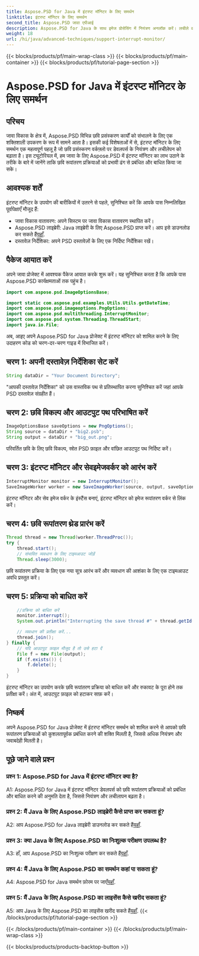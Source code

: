 ```yaml
---
title: Aspose.PSD for Java में इंटरप्ट मॉनिटर के लिए समर्थन
linktitle: इंटरप्ट मॉनिटर के लिए समर्थन
second_title: Aspose.PSD जावा एपीआई
description: Aspose.PSD for Java के साथ इमेज प्रोसेसिंग में नियंत्रण अनलॉक करें। लचीले वर्कफ़्लो के लिए प्रक्रियाओं को बाधित करना सीखें।
weight: 18
url: /hi/java/advanced-techniques/support-interrupt-monitor/
---
```


{{< blocks/products/pf/main-wrap-class >}}
{{< blocks/products/pf/main-container >}}
{{< blocks/products/pf/tutorial-page-section >}}

# Aspose.PSD for Java में इंटरप्ट मॉनिटर के लिए समर्थन

## परिचय

जावा विकास के क्षेत्र में, Aspose.PSD विभिन्न छवि प्रसंस्करण कार्यों को संभालने के लिए एक शक्तिशाली उपकरण के रूप में सामने आता है। इसकी कई विशेषताओं में से, इंटरप्ट मॉनिटर के लिए समर्थन एक महत्वपूर्ण पहलू है जो छवि प्रसंस्करण वर्कफ़्लो पर डेवलपर्स के नियंत्रण और लचीलेपन को बढ़ाता है। इस ट्यूटोरियल में, हम जावा के लिए Aspose.PSD में इंटरप्ट मॉनिटर का लाभ उठाने के तरीके के बारे में जानेंगे ताकि छवि रूपांतरण प्रक्रियाओं को प्रभावी ढंग से प्रबंधित और बाधित किया जा सके।

## आवश्यक शर्तें

इंटरप्ट मॉनिटर के उपयोग की बारीकियों में उतरने से पहले, सुनिश्चित करें कि आपके पास निम्नलिखित पूर्वापेक्षाएँ मौजूद हैं:

- जावा विकास वातावरण: अपने सिस्टम पर जावा विकास वातावरण स्थापित करें।
-  Aspose.PSD लाइब्रेरी: Java लाइब्रेरी के लिए Aspose.PSD प्राप्त करें। आप इसे डाउनलोड कर सकते हैं[यहाँ](https://releases.aspose.com/psd/java/).
- दस्तावेज़ निर्देशिका: अपने PSD दस्तावेज़ों के लिए एक निर्दिष्ट निर्देशिका रखें।

## पैकेज आयात करें

अपने जावा प्रोजेक्ट में आवश्यक पैकेज आयात करके शुरू करें। यह सुनिश्चित करता है कि आपके पास Aspose.PSD कार्यक्षमताओं तक पहुंच है।

```java
import com.aspose.psd.ImageOptionsBase;

import static com.aspose.psd.examples.Utils.Utils.getDateTime;
import com.aspose.psd.imageoptions.PngOptions;
import com.aspose.psd.multithreading.InterruptMonitor;
import com.aspose.psd.system.Threading.ThreadStart;
import java.io.File;
```

अब, आइए अपने Aspose.PSD for Java प्रोजेक्ट में इंटरप्ट मॉनिटर को शामिल करने के लिए उदाहरण कोड को चरण-दर-चरण गाइड में विभाजित करें।

## चरण 1: अपनी दस्तावेज़ निर्देशिका सेट करें

```java
String dataDir = "Your Document Directory";
```

"आपकी दस्तावेज़ निर्देशिका" को उस वास्तविक पथ से प्रतिस्थापित करना सुनिश्चित करें जहां आपके PSD दस्तावेज़ संग्रहीत हैं।

## चरण 2: छवि विकल्प और आउटपुट पथ परिभाषित करें

```java
ImageOptionsBase saveOptions = new PngOptions();
String source = dataDir + "big2.psb";
String output = dataDir + "big_out.png";
```

परिवर्तित छवि के लिए छवि विकल्प, स्रोत PSD फ़ाइल और वांछित आउटपुट पथ निर्दिष्ट करें।

## चरण 3: इंटरप्ट मॉनिटर और सेवइमेजवर्कर को आरंभ करें

```java
InterruptMonitor monitor = new InterruptMonitor();
SaveImageWorker worker = new SaveImageWorker(source, output, saveOptions, monitor);
```

इंटरप्ट मॉनिटर और सेव इमेज वर्कर के इंस्टैंस बनाएं, इंटरप्ट मॉनिटर को इमेज रूपांतरण वर्कर से लिंक करें।

## चरण 4: छवि रूपांतरण थ्रेड प्रारंभ करें

```java
Thread thread = new Thread(worker.ThreadProc());
try {
    thread.start();
    // संभावित व्यवधान के लिए टाइमआउट जोड़ें
    Thread.sleep(3000);
```

छवि रूपांतरण प्रक्रिया के लिए एक नया सूत्र आरंभ करें और व्यवधान की आशंका के लिए एक टाइमआउट अवधि प्रस्तुत करें।

## चरण 5: प्रक्रिया को बाधित करें

```java
    //प्रक्रिया को बाधित करें
    monitor.interrupt();
    System.out.println("Interrupting the save thread #" + thread.getId() + " at " + getDateTime().toString());

    // व्यवधान की प्रतीक्षा करें...
    thread.join();
} finally {
    // यदि आउटपुट फ़ाइल मौजूद है तो उसे हटा दें
    File f = new File(output);
    if (f.exists()) {
        f.delete();
    }
}
```

इंटरप्ट मॉनिटर का उपयोग करके छवि रूपांतरण प्रक्रिया को बाधित करें और रुकावट के पूरा होने तक प्रतीक्षा करें। अंत में, आउटपुट फ़ाइल को हटाकर साफ़ करें।

## निष्कर्ष

अपने Aspose.PSD for Java प्रोजेक्ट में इंटरप्ट मॉनिटर समर्थन को शामिल करने से आपको छवि रूपांतरण प्रक्रियाओं को कुशलतापूर्वक प्रबंधित करने की शक्ति मिलती है, जिससे अधिक नियंत्रण और जवाबदेही मिलती है।

## पूछे जाने वाले प्रश्न

### प्रश्न 1: Aspose.PSD for Java में इंटरप्ट मॉनिटर क्या है?

A1: Aspose.PSD for Java में इंटरप्ट मॉनिटर डेवलपर्स को छवि रूपांतरण प्रक्रियाओं को प्रबंधित और बाधित करने की अनुमति देता है, जिससे नियंत्रण और लचीलापन बढ़ता है।

### प्रश्न 2: मैं Java के लिए Aspose.PSD लाइब्रेरी कैसे प्राप्त कर सकता हूं?

 A2: आप Aspose.PSD for Java लाइब्रेरी डाउनलोड कर सकते हैं[यहाँ](https://releases.aspose.com/psd/java/).

### प्रश्न 3: क्या Java के लिए Aspose.PSD का निःशुल्क परीक्षण उपलब्ध है?

 A3: हाँ, आप Aspose.PSD का निःशुल्क परीक्षण कर सकते हैं[यहाँ](https://releases.aspose.com/).

### प्रश्न 4: मैं Java के लिए Aspose.PSD का समर्थन कहां पा सकता हूं?

 A4: Aspose.PSD for Java समर्थन फ़ोरम पर जाएँ[यहाँ](https://forum.aspose.com/c/psd/34).

### प्रश्न 5: मैं Java के लिए Aspose.PSD का लाइसेंस कैसे खरीद सकता हूं?

A5: आप Java के लिए Aspose.PSD का लाइसेंस खरीद सकते हैं[यहाँ](https://purchase.aspose.com/buy).
{{< /blocks/products/pf/tutorial-page-section >}}

{{< /blocks/products/pf/main-container >}}
{{< /blocks/products/pf/main-wrap-class >}}

{{< blocks/products/products-backtop-button >}}
